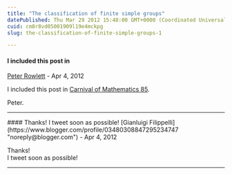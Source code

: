 ```yaml
---
title: "The classification of finite simple groups"
datePublished: Thu Mar 29 2012 15:48:00 GMT+0000 (Coordinated Universal Time)
cuid: cm8r8vd05001909l19e4mckpg
slug: the-classification-of-finite-simple-groups-1

---
```



#### I included this post in
[Peter Rowlett](https://www.blogger.com/profile/05352923128514059385 "noreply@blogger.com") - <time datetime="2012-04-05T10:53:14.934+02:00">Apr 4, 2012</time>

I included this post in [Carnival of Mathematics 85](http://travels.aperiodical.com/2012/04/carnival-of-mathematics-85.html).  
  
Peter.
<hr />
#### Thanks! I tweet soon as possible!
[Gianluigi Filippelli](https://www.blogger.com/profile/03480308847295234747 "noreply@blogger.com") - <time datetime="2012-04-05T13:52:01.053+02:00">Apr 4, 2012</time>

Thanks!  
I tweet soon as possible!
<hr />
